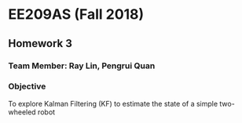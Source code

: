 # EE209AS (Fall 2018)
## Homework 3
### Team Member: Ray Lin, Pengrui Quan


### Objective
To explore Kalman Filtering (KF) to estimate the state of a simple two-wheeled robot
